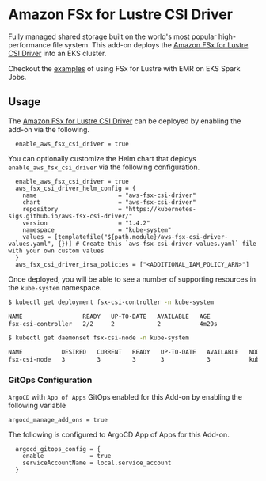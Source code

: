 # Amazon FSx for Lustre CSI Driver

Fully managed shared storage built on the world's most popular high-performance file system.
This add-on deploys the [Amazon FSx for Lustre CSI Driver](https://aws.amazon.com/fsx/lustre/) into an EKS cluster.

Checkout the [examples](https://github.com/aws-ia/terraform-aws-eks-blueprints/tree/main/examples/analytics/emr-eks-fsx-lustre) of using FSx for Lustre with EMR on EKS Spark Jobs.

## Usage

The [Amazon FSx for Lustre CSI Driver](https://github.com/aws-ia/terraform-aws-eks-blueprints/tree/main/modules/kubernetes-addons/aws-fsx-csi-driver) can be deployed by enabling the add-on via the following.

```hcl
  enable_aws_fsx_csi_driver = true
```

You can optionally customize the Helm chart that deploys `enable_aws_fsx_csi_driver` via the following configuration.

```hcl
  enable_aws_fsx_csi_driver = true
  aws_fsx_csi_driver_helm_config = {
    name                       = "aws-fsx-csi-driver"
    chart                      = "aws-fsx-csi-driver"
    repository                 = "https://kubernetes-sigs.github.io/aws-fsx-csi-driver/"
    version                    = "1.4.2"
    namespace                  = "kube-system"
    values = [templatefile("${path.module}/aws-fsx-csi-driver-values.yaml", {})] # Create this `aws-fsx-csi-driver-values.yaml` file with your own custom values
  }
  aws_fsx_csi_driver_irsa_policies = ["<ADDITIONAL_IAM_POLICY_ARN>"]
```

Once deployed, you will be able to see a number of supporting resources in the `kube-system` namespace.

```sh
$ kubectl get deployment fsx-csi-controller -n kube-system

NAME                 READY   UP-TO-DATE   AVAILABLE   AGE
fsx-csi-controller   2/2     2            2           4m29s
```

```sh
$ kubectl get daemonset fsx-csi-node -n kube-system

NAME           DESIRED   CURRENT   READY   UP-TO-DATE   AVAILABLE   NODE SELECTOR                 AGE
fsx-csi-node   3         3         3       3            3           kubernetes.io/os=linux   4m32s
```

### GitOps Configuration

`ArgoCD` with `App of Apps` GitOps enabled for this Add-on by enabling the following variable

```hcl
argocd_manage_add_ons = true
```

The following is configured to ArgoCD App of Apps for this Add-on.

```hcl
  argocd_gitops_config = {
    enable             = true
    serviceAccountName = local.service_account
  }
```

